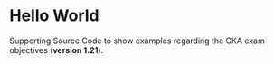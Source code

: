 # Hello World

Supporting Source Code to show examples regarding the CKA exam objectives (**version 1.21**).